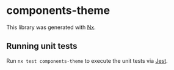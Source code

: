 # components-theme

This library was generated with [Nx](https://nx.dev).

## Running unit tests

Run `nx test components-theme` to execute the unit tests via [Jest](https://jestjs.io).
